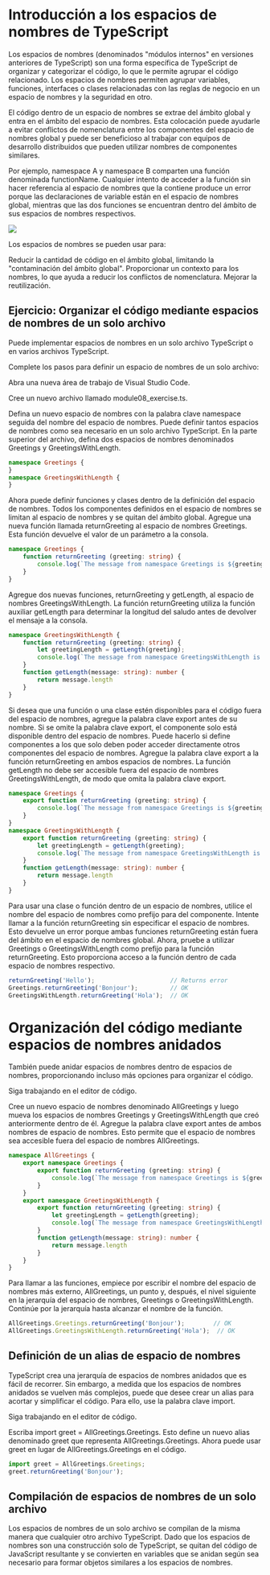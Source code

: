 # Introducción a los espacios de nombres de TypeScript

Los espacios de nombres (denominados "módulos internos" en versiones anteriores de TypeScript) son una forma específica de TypeScript de organizar y categorizar el código, lo que le permite agrupar el código relacionado. Los espacios de nombres permiten agrupar variables, funciones, interfaces o clases relacionadas con las reglas de negocio en un espacio de nombres y la seguridad en otro.

El código dentro de un espacio de nombres se extrae del ámbito global y entra en el ámbito del espacio de nombres. Esta colocación puede ayudarle a evitar conflictos de nomenclatura entre los componentes del espacio de nombres global y puede ser beneficioso al trabajar con equipos de desarrollo distribuidos que pueden utilizar nombres de componentes similares.

Por ejemplo, namespace A y namespace B comparten una función denominada functionName. Cualquier intento de acceder a la función sin hacer referencia al espacio de nombres que la contiene produce un error porque las declaraciones de variable están en el espacio de nombres global, mientras que las dos funciones se encuentran dentro del ámbito de sus espacios de nombres respectivos.

<img src="https://learn.microsoft.com/es-mx/training/modules/typescript-namespaces-organize-code/media/namespaces.png">

Los espacios de nombres se pueden usar para:

Reducir la cantidad de código en el ámbito global, limitando la "contaminación del ámbito global".
Proporcionar un contexto para los nombres, lo que ayuda a reducir los conflictos de nomenclatura.
Mejorar la reutilización.

## Ejercicio: Organizar el código mediante espacios de nombres de un solo archivo

Puede implementar espacios de nombres en un solo archivo TypeScript o en varios archivos TypeScript.

Complete los pasos para definir un espacio de nombres de un solo archivo:

Abra una nueva área de trabajo de Visual Studio Code.

Cree un nuevo archivo llamado module08_exercise.ts.

Defina un nuevo espacio de nombres con la palabra clave namespace seguida del nombre del espacio de nombres. Puede definir tantos espacios de nombres como sea necesario en un solo archivo TypeScript. En la parte superior del archivo, defina dos espacios de nombres denominados Greetings y GreetingsWithLength.

```ts
namespace Greetings {
}
namespace GreetingsWithLength {
}
```

Ahora puede definir funciones y clases dentro de la definición del espacio de nombres. Todos los componentes definidos en el espacio de nombres se limitan al espacio de nombres y se quitan del ámbito global. Agregue una nueva función llamada returnGreeting al espacio de nombres Greetings. Esta función devuelve el valor de un parámetro a la consola.


```ts
namespace Greetings {
    function returnGreeting (greeting: string) {
        console.log(`The message from namespace Greetings is ${greeting}.`);
    }
}
```

Agregue dos nuevas funciones, returnGreeting y getLength, al espacio de nombres GreetingsWithLength. La función returnGreeting utiliza la función auxiliar getLength para determinar la longitud del saludo antes de devolver el mensaje a la consola.

```ts
namespace GreetingsWithLength {
    function returnGreeting (greeting: string) {
        let greetingLength = getLength(greeting);
        console.log(`The message from namespace GreetingsWithLength is ${greeting}. It is ${greetingLength} characters long.`);
    }
    function getLength(message: string): number {
        return message.length
    }
}
```

Si desea que una función o una clase estén disponibles para el código fuera del espacio de nombres, agregue la palabra clave export antes de su nombre. Si se omite la palabra clave export, el componente solo está disponible dentro del espacio de nombres. Puede hacerlo si define componentes a los que solo deben poder acceder directamente otros componentes del espacio de nombres. Agregue la palabra clave export a la función returnGreeting en ambos espacios de nombres. La función getLength no debe ser accesible fuera del espacio de nombres GreetingsWithLength, de modo que omita la palabra clave export.


```ts
namespace Greetings {
    export function returnGreeting (greeting: string) {
        console.log(`The message from namespace Greetings is ${greeting}.`);
    }
}
namespace GreetingsWithLength {
    export function returnGreeting (greeting: string) {
        let greetingLength = getLength(greeting);
        console.log(`The message from namespace GreetingsWithLength is ${greeting}. It is ${greetingLength} characters long.`);
    }
    function getLength(message: string): number {
        return message.length
    }
}
```

Para usar una clase o función dentro de un espacio de nombres, utilice el nombre del espacio de nombres como prefijo para del componente. Intente llamar a la función returnGreeting sin especificar el espacio de nombres. Esto devuelve un error porque ambas funciones returnGreeting están fuera del ámbito en el espacio de nombres global. Ahora, pruebe a utilizar Greetings o GreetingsWithLength como prefijo para la función returnGreeting. Esto proporciona acceso a la función dentro de cada espacio de nombres respectivo.

```ts
returnGreeting('Hello');                     // Returns error
Greetings.returnGreeting('Bonjour');         // OK
GreetingsWithLength.returnGreeting('Hola');  // OK
```

# Organización del código mediante espacios de nombres anidados
También puede anidar espacios de nombres dentro de espacios de nombres, proporcionando incluso más opciones para organizar el código.

Siga trabajando en el editor de código.

Cree un nuevo espacio de nombres denominado AllGreetings y luego mueva los espacios de nombres Greetings y GreetingsWithLength que creó anteriormente dentro de él. Agregue la palabra clave export antes de ambos nombres de espacio de nombres. Esto permite que el espacio de nombres sea accesible fuera del espacio de nombres AllGreetings.

```ts
namespace AllGreetings {
    export namespace Greetings {
        export function returnGreeting (greeting: string) {
            console.log(`The message from namespace Greetings is ${greeting}.`);
        }
    }
    export namespace GreetingsWithLength {
        export function returnGreeting (greeting: string) {
            let greetingLength = getLength(greeting);
            console.log(`The message from namespace GreetingsWithLength is ${greeting}. It is ${greetingLength} characters long.`);
        }
        function getLength(message: string): number {
            return message.length
        }
    }
}
```

Para llamar a las funciones, empiece por escribir el nombre del espacio de nombres más externo, AllGreetings, un punto y, después, el nivel siguiente en la jerarquía del espacio de nombres, Greetings o GreetingsWithLength. Continúe por la jerarquía hasta alcanzar el nombre de la función.

```ts
AllGreetings.Greetings.returnGreeting('Bonjour');        // OK
AllGreetings.GreetingsWithLength.returnGreeting('Hola');  // OK
```

## Definición de un alias de espacio de nombres
TypeScript crea una jerarquía de espacios de nombres anidados que es fácil de recorrer. Sin embargo, a medida que los espacios de nombres anidados se vuelven más complejos, puede que desee crear un alias para acortar y simplificar el código. Para ello, use la palabra clave import.

Siga trabajando en el editor de código.

Escriba import greet = AllGreetings.Greetings. Esto define un nuevo alias denominado greet que representa AllGreetings.Greetings. Ahora puede usar greet en lugar de AllGreetings.Greetings en el código.

```ts
import greet = AllGreetings.Greetings;
greet.returnGreeting('Bonjour');
```

## Compilación de espacios de nombres de un solo archivo
Los espacios de nombres de un solo archivo se compilan de la misma manera que cualquier otro archivo TypeScript. Dado que los espacios de nombres son una construcción solo de TypeScript, se quitan del código de JavaScript resultante y se convierten en variables que se anidan según sea necesario para formar objetos similares a los espacios de nombres.